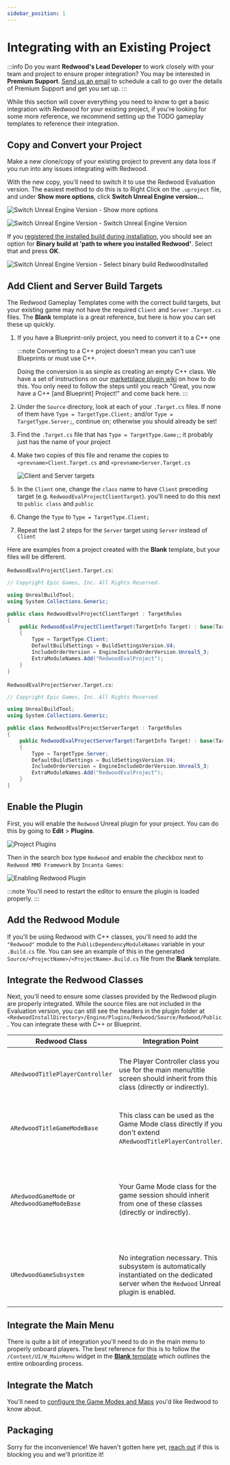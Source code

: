 ```yaml
---
sidebar_position: 1
---
```


# Integrating with an Existing Project

:::info
Do you want **Redwood's Lead Developer** to work closely with your team and project to ensure proper integration? You may be interested in **Premium Support**. [Send us an email](mailto:redwood@incanta.games) to schedule a call to go over the details of Premium Support and get you set up.
:::

While this section will cover everything you need to know to get a basic integration with Redwood for your existing project, if you're looking for some more reference, we recommend setting up the TODO gameplay templates to reference their integration.

## Copy and Convert your Project

Make a new clone/copy of your existing project to prevent any data loss if you run into any issues integrating with Redwood.

With the new copy, you'll need to switch it to use the Redwood Evaluation version. The easiest method to do this is to Right Click on the `.uproject` file, and under **Show more options**, click **Switch Unreal Engine version...**

![Switch Unreal Engine Version - Show more options](/img/switch-engine-1.jpg)

![Switch Unreal Engine Version - Switch Unreal Engine Version](/img/switch-engine-2.jpg)

If you [registered the installed build during installation](../getting-started/installing.md#registering-the-installed-version), you should see an option for **Binary build at 'path to where you installed Redwood'**. Select that and press **OK**.

![Switch Unreal Engine Version - Select binary build RedwoodInstalled](/img/switch-engine-3.jpg)

## Add Client and Server Build Targets

The Redwood Gameplay Templates come with the correct build targets, but your existing game may not have the required `Client` and `Server` `.Target.cs` files. The **Blank** template is a great reference, but here is how you can set these up quickly.

1. If you have a Blueprint-only project, you need to convert it to a C++ one

    :::note
    Converting to a C++ project doesn't mean you can't use Blueprints or must use C++.

    Doing the conversion is as simple as creating an empty C++ class. We have a set of instructions on our [marketplace plugin wiki](https://wiki.incanta.games/en/plugins/install-as-project-plugin#convert-your-project-to-a-c-and-blueprint-project) on how to do this. You only need to follow the steps until you reach "Great, you now have a C++ [and Blueprint] Project!" and come back here.
    :::

1. Under the `Source` directory, look at each of your `.Target.cs` files. If none of them have `Type = TargetType.Client;` and/or `Type = TargetType.Server;`, continue on; otherwise you should already be set!

1. Find the `.Target.cs` file that has `Type = TargetType.Game;`; it probably just has the name of your project

1. Make two copies of this file and rename the copies to `<prevname>Client.Target.cs` and `<prevname>Server.Target.cs`

    ![Client and Server targets](/img/client-server-targets.jpg)

1. In the `Client` one, change the `class` name to have `Client` preceding target (e.g. `RedwoodEvalProjectClientTarget`). you'll need to do this next to `public class` and `public`

1. Change the `Type` to `Type = TargetType.Client;`

1. Repeat the last 2 steps for the `Server` target using `Server` instead of `Client`

Here are examples from a project created with the **Blank** template, but your files will be different.

`RedwoodEvalProjectClient.Target.cs`:
```csharp
// Copyright Epic Games, Inc. All Rights Reserved.

using UnrealBuildTool;
using System.Collections.Generic;

public class RedwoodEvalProjectClientTarget : TargetRules
{
	public RedwoodEvalProjectClientTarget(TargetInfo Target) : base(Target)
	{
		Type = TargetType.Client;
		DefaultBuildSettings = BuildSettingsVersion.V4;
		IncludeOrderVersion = EngineIncludeOrderVersion.Unreal5_3;
		ExtraModuleNames.Add("RedwoodEvalProject");
	}
}
```

`RedwoodEvalProjectServer.Target.cs`:
```csharp
// Copyright Epic Games, Inc. All Rights Reserved.

using UnrealBuildTool;
using System.Collections.Generic;

public class RedwoodEvalProjectServerTarget : TargetRules
{
	public RedwoodEvalProjectServerTarget(TargetInfo Target) : base(Target)
	{
		Type = TargetType.Server;
		DefaultBuildSettings = BuildSettingsVersion.V4;
		IncludeOrderVersion = EngineIncludeOrderVersion.Unreal5_3;
		ExtraModuleNames.Add("RedwoodEvalProject");
	}
}
```

## Enable the Plugin

First, you will enable the `Redwood` Unreal plugin for your project. You can do this by going to **Edit** > **Plugins**.

![Project Plugins](/img/project-plugins.jpg)

Then in the search box type `Redwood` and enable the checkbox next to `Redwood MMO Framework` by `Incanta Games`:

![Enabling Redwood Plugin](/img/redwood-plugin.jpg)

:::note
You'll need to restart the editor to ensure the plugin is loaded properly.
:::

## Add the Redwood Module

If you'll be using Redwood with C++ classes, you'll need to add the `"Redwood"` module to the `PublicDependencyModuleNames` variable in your `.Build.cs` file. You can see an example of this in the generated `Source/<ProjectName>/<ProjectName>.Build.cs` file from the **Blank** template.

## Integrate the Redwood Classes

Next, you'll need to ensure some classes provided by the Redwood plugin are properly integrated. While the source files are not included in the Evaluation version, you can still see the headers in the plugin folder at `<RedwoodInstallDirectory>/Engine/Plugins/Redwood/Source/Redwood/Public`. You can integrate these with C++ or Blueprint.

| Redwood Class                                | Integration Point                                                                                                                           | Function                                                                                                                                                                                                                                                                                         |
| -------------------------------------------- | ------------------------------------------------------------------------------------------------------------------------------------------- | ------------------------------------------------------------------------------------------------------------------------------------------------------------------------------------------------------------------------------------------------------------------------------------------------ |
| `ARedwoodTitlePlayerController`              | The Player Controller class you use for the main menu/title screen should inherit from this class (directly or indirectly).                 | This class provides the implementation details for interfacing with the Director and Realm Frontend services and handling the asynchronous callbacks.                                                                                                                                            |
| `ARedwoodTitleGameModeBase`                  | This class can be used as the Game Mode class directly if you don't extend `ARedwoodTitlePlayerController`.                                 | All this class does is define the Player Controller class to `ARedwoodTitlePlayerController`. It's for ease of use in simpler setups, but it's not required to use.                                                                                                                              |
| `ARedwoodGameMode` or `ARedwoodGameModeBase` | Your Game Mode class for the game session should inherit from one of these classes (directly or indirectly).                                | These class handle player joining and fetch the associated character data if the player is authorized. `ARedwoodGameMode` inherits from `AGameMode`, which is designed for ephemeral matches. Everything else (i.e. persistent games like RPGs and sandboxes) should use `ARedwoodGameModeBase`. |
| `URedwoodGameSubsystem`                      | No integration necessary. This subsystem is automatically instantiated on the dedicated server when the `Redwood` Unreal plugin is enabled. | This subsystem handles the lifecycle of the Unreal process for a dedicated server. Primarily, it enables the backend to tell the server to load a new map/mode after a match has been allocated to it.                                                                                           |

## Integrate the Main Menu

There is quite a bit of integration you'll need to do in the main menu to properly onboard players. The best reference for this is to follow the `/Content/UI/W_MainMenu` widget in the [**Blank** template](../getting-started/running-with-backend.md) which outlines the entire onboarding process.

## Integrate the Match

You'll need to [configure the Game Modes and Maps](../configuration/game-modes-and-maps.md) you'd like Redwood to know about.

## Packaging

<!-- TODO -->

Sorry for the inconvenience! We haven't gotten here yet, [reach out](../support/how-to-get-support.md) if this is blocking you and we'll prioritize it!

